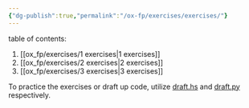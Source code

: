 ```yaml
---
{"dg-publish":true,"permalink":"/ox-fp/exercises/exercises/"}
---
```


table of contents:

1. [[ox_fp/exercises/1 exercises\|1 exercises]]
2. [[ox_fp/exercises/2 exercises\|2 exercises]]
3. [[ox_fp/exercises/3 exercises\|3 exercises]]

To practice the exercises or draft up code, utilize [draft.hs](https://github.com/agniv-the-marker/functional-programming/blob/main/code/draft.hs) and [draft.py](https://github.com/agniv-the-marker/functional-programming/blob/main/code/draft.py) respectively.